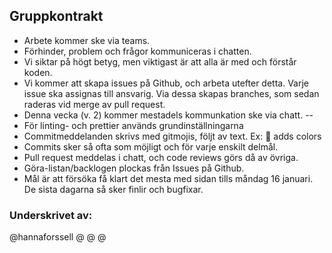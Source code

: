 ## Gruppkontrakt

* Arbete kommer ske via teams.
* Förhinder, problem och frågor kommuniceras i chatten. 
* Vi siktar på högt betyg, men viktigast är att alla är med och förstår koden.
* Vi kommer att skapa issues på Github, och arbeta utefter detta. Varje issue ska assignas till ansvarig. Via dessa skapas branches, som sedan raderas vid merge av pull request.
* Denna vecka (v. 2) kommer mestadels kommunkation ske via chatt. --
* För linting- och prettier används grundinställningarna
* Commitmeddelanden skrivs med gitmojis, följt av text. Ex: :lipstick: adds colors
* Commits sker så ofta som möjligt och för varje enskilt delmål.
* Pull request meddelas i chatt, och code reviews görs då av övriga.
* Göra-listan/backlogen plockas från Issues på Github.
* Mål är att försöka få klart det mesta med sidan tills måndag 16 januari. De sista dagarna så sker finlir och bugfixar.

### Underskrivet av:
@hannaforssell
@
@
@
